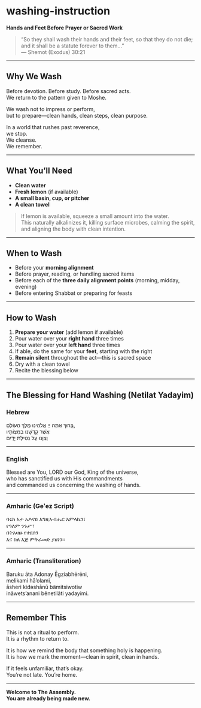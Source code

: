 # washing-instruction  
**Hands and Feet Before Prayer or Sacred Work**

> “So they shall wash their hands and their feet, so that they do not die; and it shall be a statute forever to them...”  
> — Shemot (Exodus) 30:21

---

## Why We Wash

Before devotion. Before study. Before sacred acts.  
We return to the pattern given to Moshe.

We wash not to impress or perform,  
but to prepare—clean hands, clean steps, clean purpose.

In a world that rushes past reverence,  
we stop.  
We cleanse.  
We remember.

---

## What You’ll Need

- **Clean water**  
- **Fresh lemon** (if available)  
- **A small basin, cup, or pitcher**  
- **A clean towel**

> If lemon is available, squeeze a small amount into the water.  
> This naturally alkalinizes it, killing surface microbes, calming the spirit, and aligning the body with clean intention.

---

## When to Wash

- Before your **morning alignment**  
- Before prayer, reading, or handling sacred items  
- Before each of the **three daily alignment points** (morning, midday, evening)  
- Before entering Shabbat or preparing for feasts

---

## How to Wash

1. **Prepare your water** (add lemon if available)  
2. Pour water over your **right hand** three times  
3. Pour water over your **left hand** three times  
4. If able, do the same for your **feet**, starting with the right  
5. **Remain silent** throughout the act—this is sacred space  
6. Dry with a clean towel  
7. Recite the blessing below

---

## The Blessing for Hand Washing (Netilat Yadayim)

### **Hebrew**
בָּרוּךְ אַתָּה יְיָ אֱלֹהֵינוּ מֶלֶךְ הָעוֹלָם,  
אֲשֶׁר קִדְּשָׁנוּ בְּמִצְוֹתָיו  
וְצִוָּנוּ עַל נְטִילַת יָדַיִם

---

### **English**
Blessed are You, LORD our God, King of the universe,  
who has sanctified us with His commandments  
and commanded us concerning the washing of hands.

---

### **Amharic (Geʽez Script)**
ባሩክ አታ አዶናይ እግዚአብሔር አምላኬን፣  
የዓለም ንጉሥ፣  
በትእዛዙ የቀደሰን  
እና ስለ እጅ ምትራመድ ያዘነን።

---

### **Amharic (Transliteration)**
Baruku āta Adonay Ēgziabhērēni,  
melikami hā’olami,  
āsheri kidəshānū bämitsiwotiw  
ināwets’anani bēnetilāti yadayimi.

---

## Remember This

This is not a ritual to perform.  
It is a rhythm to return to.

It is how we remind the body that something holy is happening.  
It is how we mark the moment—clean in spirit, clean in hands.

If it feels unfamiliar, that’s okay.  
You’re not late. You’re home.

---

**Welcome to The Assembly.  
You are already being made new.**